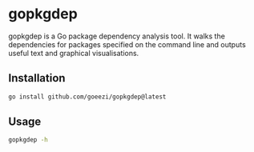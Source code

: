 # gopkgdep

gopkgdep is a Go package dependency analysis tool. It walks the dependencies for
packages specified on the command line and outputs useful text and graphical
visualisations.

## Installation

```sh
go install github.com/goeezi/gopkgdep@latest
```

## Usage

```sh
gopkgdep -h
```
